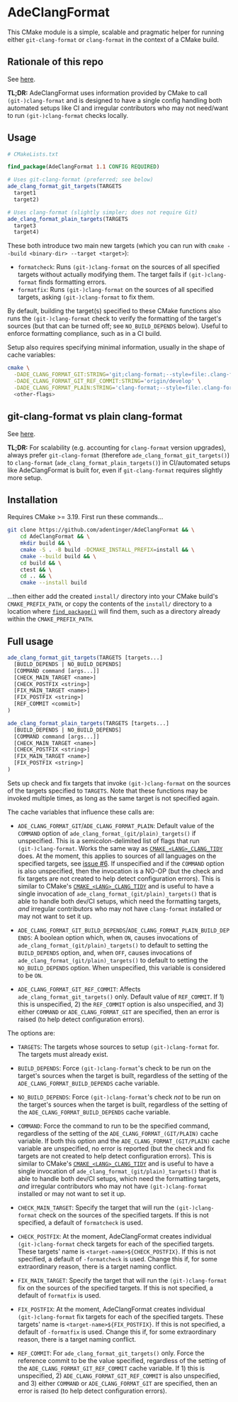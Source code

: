 # AdeClangFormat

This CMake module is a simple, scalable and pragmatic helper for running either `git-clang-format` or `clang-format` in the context of a CMake build.

## Rationale of this repo

See [here](doc/rationale.md).

**TL;DR:** AdeClangFormat uses information provided by CMake to call `(git-)clang-format` and is designed to have a single config handling both automated setups like CI and irregular contributors who may not need/want to run `(git-)clang-format` checks locally.

## Usage

```cmake
# CMakeLists.txt

find_package(AdeClangFormat 1.1 CONFIG REQUIRED)

# Uses git-clang-format (preferred; see below)
ade_clang_format_git_targets(TARGETS
  target1
  target2)

# Uses clang-format (slightly simpler; does not require Git)
ade_clang_format_plain_targets(TARGETS
  target3
  target4)
```

These both introduce two main new targets (which you can run with `cmake --build <binary-dir> --target <target>`):
- `formatcheck`: Runs `(git-)clang-format` on the sources of all specified targets without actually modifying them. The target fails if `(git-)clang-format` finds formatting errors.
- `formatfix`: Runs `(git-)clang-format` on the sources of all specified targets, asking `(git-)clang-format` to fix them.

By default, building the target(s) specified to these CMake functions also runs the `(git-)clang-format` check to verify the formatting of the target's sources (but that can be turned off; see `NO_BUILD_DEPENDS` below). Useful to enforce formatting compliance, such as in a CI build.

Setup also requires specifying minimal information, usually in the shape of cache variables:

```bash
cmake \
  -DADE_CLANG_FORMAT_GIT:STRING='git;clang-format;--style=file:.clang-format' \
  -DADE_CLANG_FORMAT_GIT_REF_COMMIT:STRING='origin/develop' \
  -DADE_CLANG_FORMAT_PLAIN:STRING='clang-format;--style=file:.clang-format' \
  <other-flags>
```

## git-clang-format vs plain clang-format

See [here](doc/git-clang-format.md).

**TL;DR:** For scalability (e.g. accounting for `clang-format` version upgrades), always prefer `git-clang-format` (therefore `ade_clang_format_git_targets()`) to `clang-format` (`ade_clang_format_plain_targets()`) in CI/automated setups like AdeClangFormat is built for, even if `git-clang-format` requires slightly more setup.

## Installation

Requires CMake >= 3.19. First run these commands...

```bash
git clone https://github.com/adentinger/AdeClangFormat && \
    cd AdeClangFormat && \
    mkdir build && \
    cmake -S . -B build -DCMAKE_INSTALL_PREFIX=install && \
    cmake --build build && \
    cd build && \
    ctest && \
    cd .. && \
    cmake --install build
```

...then either add the created `install/` directory into your CMake build's `CMAKE_PREFIX_PATH`, or copy the contents of the `install/` directory to a location where [`find_package()`](https://cmake.org/cmake/help/latest/command/find_package.html) will find them, such as a directory already within the `CMAKE_PREFIX_PATH`.

## Full usage

```cmake
ade_clang_format_git_targets(TARGETS [targets...]
  [BUILD_DEPENDS | NO_BUILD_DEPENDS]
  [COMMAND command [args...]]
  [CHECK_MAIN_TARGET <name>]
  [CHECK_POSTFIX <string>]
  [FIX_MAIN_TARGET <name>]
  [FIX_POSTFIX <string>]
  [REF_COMMIT <commit>]
)

ade_clang_format_plain_targets(TARGETS [targets...]
  [BUILD_DEPENDS | NO_BUILD_DEPENDS]
  [COMMAND command [args...]]
  [CHECK_MAIN_TARGET <name>]
  [CHECK_POSTFIX <string>]
  [FIX_MAIN_TARGET <name>]
  [FIX_POSTFIX <string>]
)
```

Sets up check and fix targets that invoke `(git-)clang-format` on the sources of the targets specified to `TARGETS`. Note that these functions may be invoked multiple times, as long as the same target is not specified again.

The cache variables that influence these calls are:

- `ADE_CLANG_FORMAT_GIT`/`ADE_CLANG_FORMAT_PLAIN`: Default value of the `COMMAND` option of `ade_clang_format_(git/plain)_targets()` if unspecified. This is a semicolon-delimited list of flags that run `(git-)clang-format`. Works the same way as [`CMAKE_<LANG>_CLANG_TIDY`](https://cmake.org/cmake/help/latest/variable/CMAKE_LANG_CLANG_TIDY.html) does. At the moment, this applies to sources of all languages on the specified targets, see [issue #6](https://github.com/adentinger/AdeClangFormat/issues/6). If unspecified and if the `COMMAND` option is also unspecified, then the invocation is a NO-OP (but the check and fix targets are not created to help detect configuration errors). This is similar to CMake's [`CMAKE_<LANG>_CLANG_TIDY`](https://cmake.org/cmake/help/latest/variable/CMAKE_LANG_CLANG_TIDY.html) and is useful to have a single invocation of `ade_clang_format_(git/plain)_targets()` that is able to handle both dev/CI setups, which need the formatting targets, _and_ irregular contributors who may not have `clang-format` installed or may not want to set it up.

- `ADE_CLANG_FORMAT_GIT_BUILD_DEPENDS`/`ADE_CLANG_FORMAT_PLAIN_BUILD_DEPENDS`: A boolean option which, when `ON`, causes invocations of `ade_clang_format_(git/plain)_targets()` to default to setting the `BUILD_DEPENDS` option, and, when `OFF`, causes invocations of `ade_clang_format_(git/plain)_targets()` to default to setting the `NO_BUILD_DEPENDS` option. When unspecified, this variable is considered to be `ON`.

- `ADE_CLANG_FORMAT_GIT_REF_COMMIT`: Affects `ade_clang_format_git_targets()` only. Default value of `REF_COMMIT`. If 1) this is unspecified, 2) the `REF_COMMIT` option is also unspecified, and 3) either `COMMAND` or `ADE_CLANG_FORMAT_GIT` are specified, then an error is raised (to help detect configuration errors).

The options are:

- `TARGETS`: The targets whose sources to setup `(git-)clang-format` for. The targets must already exist.

- `BUILD_DEPENDS`: Force `(git-)clang-format`'s check to be run on the target's sources when the target is built, regardless of the setting of the `ADE_CLANG_FORMAT_BUILD_DEPENDS` cache variable.

- `NO_BUILD_DEPENDS`: Force `(git-)clang-format`'s check _not_ to be run on the target's sources when the target is built, regardless of the setting of the `ADE_CLANG_FORMAT_BUILD_DEPENDS` cache variable.

- `COMMAND`: Force the command to run to be the specified command, regardless of the setting of the `ADE_CLANG_FORMAT_(GIT/PLAIN)` cache variable. If both this option and the `ADE_CLANG_FORMAT_(GIT/PLAIN)` cache variable are unspecified, no error is reported (but the check and fix targets are not created to help detect configuration errors). This is similar to CMake's [`CMAKE_<LANG>_CLANG_TIDY`](https://cmake.org/cmake/help/latest/variable/CMAKE_LANG_CLANG_TIDY.html) and is useful to have a single invocation of `ade_clang_format_(git/plain)_targets()` that is able to handle both dev/CI setups, which need the formatting targets, _and_ irregular contributors who may not have `(git-)clang-format` installed or may not want to set it up.

- `CHECK_MAIN_TARGET`: Specify the target that will run the `(git-)clang-format` check on the sources of the specified targets. If this is not specified, a default of `formatcheck` is used.

- `CHECK_POSTFIX`: At the moment, AdeClangFormat creates individual `(git-)clang-format` check targets for each of the specified targets. These targets' name is `<target-name>${CHECK_POSTFIX}`. If this is not specified, a default of `-formatcheck` is used. Change this if, for some extraordinary reason, there is a target naming conflict.

- `FIX_MAIN_TARGET`: Specify the target that will run the `(git-)clang-format` fix on the sources of the specified targets. If this is not specified, a default of `formatfix` is used.

- `FIX_POSTFIX`: At the moment, AdeClangFormat creates individual `(git-)clang-format` fix targets for each of the specified targets. These targets' name is `<target-name>${FIX_POSTFIX}`. If this is not specified, a default of `-formatfix` is used. Change this if, for some extraordinary reason, there is a target naming conflict.

- `REF_COMMIT`: For `ade_clang_format_git_targets()` only. Force the reference commit to be the value specified, regardless of the setting of the `ADE_CLANG_FORMAT_GIT_REF_COMMIT` cache variable. If 1) this is unspecified, 2) `ADE_CLANG_FORMAT_GIT_REF_COMMIT` is also unspecified, and 3) either `COMMAND` or `ADE_CLANG_FORMAT_GIT` are specified, then an error is raised (to help detect configuration errors).
